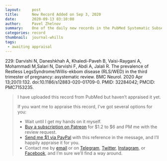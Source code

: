 ```yaml
---
layout:     post
title:      New Record Added on Sep 3, 2020
date:       2020-09-13 03:10:00
author:     Pavel Zhelnov
summary:    One of the daily new records in the PubMed Systematic Subset indexed by Sep 3, 2020.
categories: record
thumbnail:  journal-whills
tags:
 - awaiting appraisal
---
```


229: Darvishi N, Daneshkhah A, Khaledi-Paveh B, Vaisi-Raygani A, Mohammadi M,Salari N, Darvishi F, Abdi A, Jalali R. The prevalence of Restless LegsSyndrome/Willis-ekbom disease (RLS/WED) in the third trimester of pregnancy: asystematic review. BMC Neurol. 2020 Apr 13;20(1):132. doi:10.1186/s12883-020-01709-0. PMID: 32284042; PMCID: PMC7153235.


> I have uploaded this record from PubMed but haven’t appraised it yet.
>
> If you want me to appraise this record, I’ve got several options for you:
> * Wait until I get my hands on it myself.
> * [Buy a subscription on Patreon](https://patreon.com/zheln) for $1.2 to $6 and PM me with the review request.
> * [Send me $1 via PayPal](https://paypal.me/pjelnov) with this reference in the message, and I’ll happily appraise it for you.
> * Contact me by [email](mailto:pavel@zheln.com) or on [Telegram](https://t.me/drzhelnov), [Twitter](https://twitter.com/drzhelnov), [Instagram](https://instagram.com/igzheln), or [Facebook](https://facebook.com/drzhelnov), and I’m sure we’ll find a way around.
